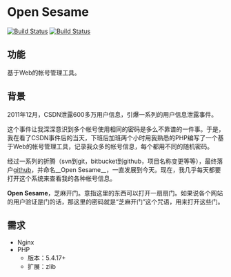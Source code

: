 Open Sesame
============
[![Build Status](https://travis-ci.org/liuxd/open-sesame.png)](https://travis-ci.org/liuxd/open-sesame)
[![Build Status](https://drone.io/github.com/liuxd/open-sesame/status.png)](https://drone.io/github.com/liuxd/open-sesame/latest)

## 功能
基于Web的帐号管理工具。

## 背景
2011年12月，CSDN泄露600多万用户信息，引爆一系列的用户信息泄露事件。

这个事件让我深深意识到多个帐号使用相同的密码是多么不靠谱的一件事。于是，我在看了CSDN事件后的当天，下班后加班两个小时用我熟悉的PHP编写了一个基于Web的帐号管理工具，记录我众多的帐号信息，每个都用不同的随机密码。

经过一系列的折腾（svn到git，bitbucket到github，项目名称变更等等），最终落户[github](https://github.com/liuxd/open-sesame)，并命名__Open Sesame__，一直发展到今天。现在，我几乎每天都要打开这个系统来查看我的各种帐号信息。

__Open Sesame__，芝麻开门。意指这里的东西可以打开一扇扇门。如果说各个网站的用户验证是门的话，那这里的密码就是“芝麻开门”这个咒语，用来打开这些门。

## 需求
+ Nginx
+ PHP
    + 版本：5.4.17+
    + 扩展：zlib
